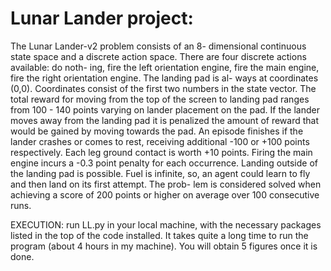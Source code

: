 # Lunar Lander project: 
The Lunar Lander-v2 problem consists of an 8- dimensional continuous state space and a discrete action space. There are four discrete actions available: do noth- ing, fire the left orientation engine, fire the main engine, fire the right orientation engine. The landing pad is al- ways at coordinates (0,0). Coordinates consist of the first two numbers in the state vector. The total reward for moving from the top of the screen to landing pad ranges from 100 - 140 points varying on lander placement on the pad. If the lander moves away from the landing pad it is penalized the amount of reward that would be gained by moving towards the pad. An episode finishes if the lander crashes or comes to rest, receiving additional -100 or +100 points respectively. Each leg ground contact is worth +10 points. Firing the main engine incurs a -0.3 point penalty for each occurrence. Landing outside of the landing pad is possible. Fuel is infinite, so, an agent could learn to fly and then land on its first attempt. The prob- lem is considered solved when achieving a score of 200 points or higher on average over 100 consecutive runs.

EXECUTION: run LL.py in your local machine, with the necessary packages listed in the top of the code installed. It takes quite a long time to run the program (about 4 hours in my machine). You will obtain 5 figures once it is done.
